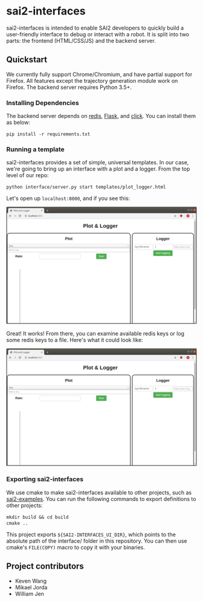 # sai2-interfaces

sai2-interfaces is intended to enable SAI2 developers to quickly build a user-friendly interface to debug or interact with a robot. It is split into two parts: the frontend (HTML/CSS/JS) and the backend server.

## Quickstart
We currently fully support Chrome/Chromium, and have partial support for Firefox. All features except the trajectory generation module work on Firefox. The backend server requires Python 3.5+.

### Installing Dependencies
The backend server depends on [redis](https://pypi.org/project/redis/), [Flask](https://pypi.org/project/Flask/), and [click](https://pypi.org/project/click/). You can install them as below:
```
pip install -r requirements.txt
```

### Running a template
sai2-interfaces provides a set of simple, universal templates. In our case, we're going to bring up an interface with a plot and a logger. From the top level of our repo:
```
python interface/server.py start templates/plot_logger.html
```

Let's open up `localhost:8000`, and if you see this:

![A window with a plot and logger](img/plot-logger-test.png)

Great! It works! From there, you can examine available redis keys or log some redis keys to a file. Here's what it could look like:

![A window with a plot with data and a blank logger](img/plot-logger-test2.png)


### Exporting sai2-interfaces
We use cmake to make sai2-interfaces available to other projects, such as [sai2-examples](https://github.com/manips-sai-org/sai2-examples). You can run the following commands to export definitions to other projects:

```
mkdir build && cd build
cmake ..
```

This project exports `${SAI2-INTERFACES_UI_DIR}`, which points to the absolute path of the interface/ folder in this repository. You can then use cmake's `FILE(COPY)` macro to copy it with your binaries.

## Project contributors
* Keven Wang
* Mikael Jorda
* William Jen